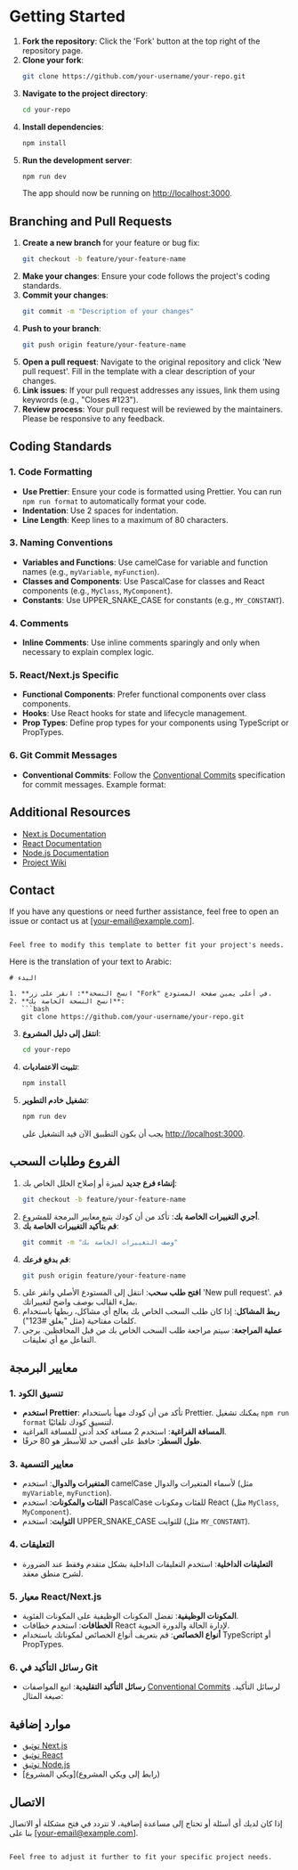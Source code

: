 # Getting Started

1. **Fork the repository**: Click the 'Fork' button at the top right of the repository page.
2. **Clone your fork**:
   ```bash
   git clone https://github.com/your-username/your-repo.git
   ```
3. **Navigate to the project directory**:
   ```bash
   cd your-repo
   ```
4. **Install dependencies**:
   ```bash
   npm install
   ```
5. **Run the development server**:
   ```bash
   npm run dev
   ```
   The app should now be running on [http://localhost:3000](http://localhost:3000).

## Branching and Pull Requests

1. **Create a new branch** for your feature or bug fix:
   ```bash
   git checkout -b feature/your-feature-name
   ```
2. **Make your changes**: Ensure your code follows the project's coding standards.
3. **Commit your changes**:
   ```bash
   git commit -m "Description of your changes"
   ```
4. **Push to your branch**:
   ```bash
   git push origin feature/your-feature-name
   ```
5. **Open a pull request**: Navigate to the original repository and click 'New pull request'. Fill in the template with a clear description of your changes.
6. **Link issues**: If your pull request addresses any issues, link them using keywords (e.g., "Closes #123").
7. **Review process**: Your pull request will be reviewed by the maintainers. Please be responsive to any feedback.

## Coding Standards

### 1. Code Formatting

- **Use Prettier**: Ensure your code is formatted using Prettier. You can run `npm run format` to automatically format your code.
- **Indentation**: Use 2 spaces for indentation.
- **Line Length**: Keep lines to a maximum of 80 characters.

### 3. Naming Conventions

- **Variables and Functions**: Use camelCase for variable and function names (e.g., `myVariable`, `myFunction`).
- **Classes and Components**: Use PascalCase for classes and React components (e.g., `MyClass`, `MyComponent`).
- **Constants**: Use UPPER_SNAKE_CASE for constants (e.g., `MY_CONSTANT`).

### 4. Comments

- **Inline Comments**: Use inline comments sparingly and only when necessary to explain complex logic.

### 5. React/Next.js Specific

- **Functional Components**: Prefer functional components over class components.
- **Hooks**: Use React hooks for state and lifecycle management.
- **Prop Types**: Define prop types for your components using TypeScript or PropTypes.

### 6. Git Commit Messages

- **Conventional Commits**: Follow the [Conventional Commits](https://www.conventionalcommits.org/en/v1.0.0/) specification for commit messages. Example format:

## Additional Resources

- [Next.js Documentation](https://nextjs.org/docs)
- [React Documentation](https://reactjs.org/docs/getting-started.html)
- [Node.js Documentation](https://nodejs.org/en/docs/)
- [Project Wiki](link-to-project-wiki)

## Contact

If you have any questions or need further assistance, feel free to open an issue or contact us at [your-email@example.com].

```

Feel free to modify this template to better fit your project's needs.
```


Here is the translation of your text to Arabic:

```
# البدء

1. **انسخ النسخة**: انقر على زر "Fork" في أعلى يمين صفحة المستودع.
2. **انسخ النسخة الخاصة بك**:
   ```bash
   git clone https://github.com/your-username/your-repo.git
   ```
3. **انتقل إلى دليل المشروع**:
   ```bash
   cd your-repo
   ```
4. **تثبيت الاعتماديات**:
   ```bash
   npm install
   ```
5. **تشغيل خادم التطوير**:
   ```bash
   npm run dev
   ```
   يجب أن يكون التطبيق الآن قيد التشغيل على [http://localhost:3000](http://localhost:3000).

## الفروع وطلبات السحب

1. **إنشاء فرع جديد** لميزة أو إصلاح الخلل الخاص بك:
   ```bash
   git checkout -b feature/your-feature-name
   ```
2. **أجري التغييرات الخاصة بك**: تأكد من أن كودك يتبع معايير البرمجة للمشروع.
3. **قم بتأكيد التغييرات الخاصة بك**:
   ```bash
   git commit -m "وصف التغييرات الخاصة بك"
   ```
4. **قم بدفع فرعك**:
   ```bash
   git push origin feature/your-feature-name
   ```
5. **افتح طلب سحب**: انتقل إلى المستودع الأصلي وانقر على 'New pull request'. قم بملء القالب بوصف واضح لتغييراتك.
6. **ربط المشاكل**: إذا كان طلب السحب الخاص بك يعالج أي مشاكل، ربطها باستخدام كلمات مفتاحية (مثل "يغلق #123").
7. **عملية المراجعة**: سيتم مراجعة طلب السحب الخاص بك من قبل المحافظين. يرجى التفاعل مع أي تعليقات.

## معايير البرمجة

### 1. تنسيق الكود

- **استخدم Prettier**: تأكد من أن كودك مهيأ باستخدام Prettier. يمكنك تشغيل `npm run format` لتنسيق كودك تلقائيًا.
- **المسافة الفراغية**: استخدم 2 مسافة كحد أدنى للمسافة الفراغية.
- **طول السطر**: حافظ على أقصى حد للأسطر هو 80 حرفًا.

### 3. معايير التسمية

- **المتغيرات والدوال**: استخدم camelCase لأسماء المتغيرات والدوال (مثل `myVariable`, `myFunction`).
- **الفئات والمكونات**: استخدم PascalCase للفئات ومكونات React (مثل `MyClass`, `MyComponent`).
- **الثوابت**: استخدم UPPER_SNAKE_CASE للثوابت (مثل `MY_CONSTANT`).

### 4. التعليقات

- **التعليقات الداخلية**: استخدم التعليقات الداخلية بشكل متقدم وفقط عند الضرورة لشرح منطق معقد.

### 5. معيار React/Next.js

- **المكونات الوظيفية**: تفضل المكونات الوظيفية على المكونات الفئوية.
- **الخطافات**: استخدم خطافات React لإدارة الحالة والدورة الحيوية.
- **أنواع الخصائص**: قم بتعريف أنواع الخصائص لمكوناتك باستخدام TypeScript أو PropTypes.

### 6. رسائل التأكيد في Git

- **رسائل التأكيد التقليدية**: اتبع المواصفات [Conventional Commits](https://www.conventionalcommits.org/en/v1.0.0/) لرسائل التأكيد. صيغة المثال:

## موارد إضافية

- [توثيق Next.js](https://nextjs.org/docs)
- [توثيق React](https://reactjs.org/docs/getting-started.html)
- [توثيق Node.js](https://nodejs.org/en/docs/)
- [ويكي المشروع](رابط إلى ويكي المشروع)

## الاتصال

إذا كان لديك أي أسئلة أو تحتاج إلى مساعدة إضافية، لا تتردد في فتح مشكلة أو الاتصال بنا على [your-email@example.com].
```

Feel free to adjust it further to fit your specific project needs.
